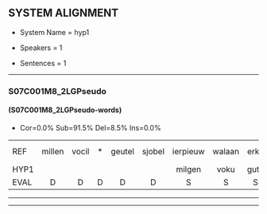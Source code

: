 
## SYSTEM ALIGNMENT

- System Name = hyp1

- Speakers = 1

- Sentences = 1

---

### S07C001M8_2LGPseudo

#### (S07C001M8_2LGPseudo-words)

- Cor=0.0%	Sub=91.5%	Del=8.5%	Ins=0.0%

|  |  |  |  |  |  |  |  |  |  |  |  |  |  |  |  |  |  |  |  |  |  |  |  |  |  |  |  |  |  |  |  |  |  |  |  |  |  |  |  |  |  |  |  |  |  |  |  |  |  |  |  |  |  |  |  |  |  |  |  |
|:--- |:---:|:---:|:---:|:---:|:---:|:---:|:---:|:---:|:---:|:---:|:---:|:---:|:---:|:---:|:---:|:---:|:---:|:---:|:---:|:---:|:---:|:---:|:---:|:---:|:---:|:---:|:---:|:---:|:---:|:---:|:---:|:---:|:---:|:---:|:---:|:---:|:---:|:---:|:---:|:---:|:---:|:---:|:---:|:---:|:---:|:---:|:---:|:---:|:---:|:---:|:---:|:---:|:---:|:---:|:---:|:---:|:---:|:---:|:---:|
| REF | millen | vocil | * | geutel | sjobel | ierpieuw | walaan | erke | haweel | saarweng | * | gevicht | eemde | bepoud*(bouw) | orstalk | * | * | veten | gefouw*(gevouw) | vurpaand | * | nizung | *(niezen) | fiewon | kneurem | * | vawaai | * | * | strellen | * | zwieten | foetbans | * | oonste | muider | * | grijnken | schielstaug | * | prilsood | * | vloender | * | milste | veurder | kloeien*(bloeien) | ulen | orponk | schodig | ijpo | ijpo | menuur | spreikje | * | spreikje | hiffreeuw | * | wooien |
| HYP1 |  |  |  |  |  | milgen | voku | gutn | s | goten | e | peel | walanv | ercinv | hail | sa | wun | geveegd | ihm | da | d | r | dod | furtuyn | val | vertand | nizn | ewo | nira | va | y | t | gel | n | zweken | elblangs | ste | mader | e | kun | schrildag | spul | rot | vuo | der | mels | da | verda | beloen | ln | orpen | skilder | e | epo | meneur | ssi | spreker | gf | mooien |
| EVAL | D | D | D | D | D | S | S | S | S | S | S | S | S | S | S | S | S | S | S | S | S | S | S | S | S | S | S | S | S | S | S | S | S | S | S | S | S | S | S | S | S | S | S | S | S | S | S | S | S | S | S | S | S | S | S | S | S | S | S |
---

---
